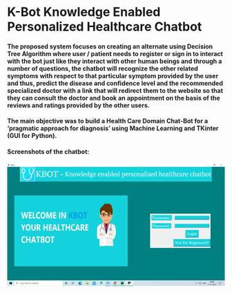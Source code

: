 # K-Bot Knowledge Enabled Personalized Healthcare Chatbot
#### The proposed system focuses on creating an alternate using Decision Tree Algorithm where user / patient needs to register or sign in to interact with the bot just like they interact with other human beings and through a number of questions, the chatbot will recognize the other related symptoms with respect to that particular symptom provided by the user and thus, predict the disease and confidence level and the recommended specialized doctor with a link that will redirect them to the website so that they can consult the doctor and book an appointment on the basis of the reviews and ratings provided by the other users. 

#### **The main objective was to build a Health Care Domain Chat-Bot for a ‘pragmatic approach for diagnosis’ using Machine Learning and TKinter (GUI for Python).**

#### Screenshots of the chatbot:
![alt tag](https://github.com/Jaya-Shukla-cs/K-Bot-Knowledge-Enabled-Personalized-Healthcare-Chatbot/blob/main/Images/Registration%20%26%20login%20page.png)
